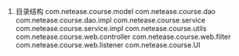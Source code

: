 1. 目录结构
com.netease.course.model
com.netease.course.dao
com.netease.course.dao.impl
com.netease.course.service
com.netease.course.service.impl
com.netease.course.utils
com.netease.course.web.controller
com.netease.course.web.filter
com.netease.course.web.listener
com.netease.course.UI